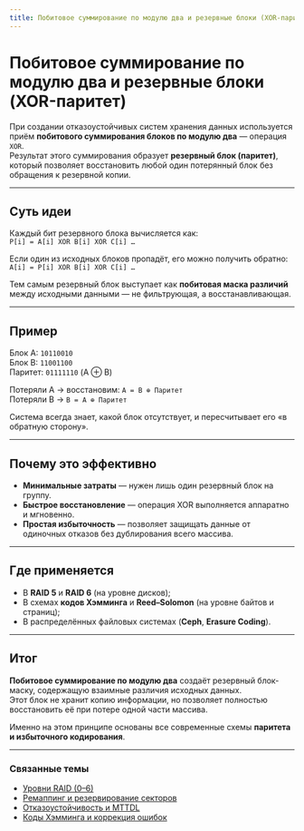 ```yaml
---
title: Побитовое суммирование по модулю два и резервные блоки (XOR-паритет)
---
```


# Побитовое суммирование по модулю два и резервные блоки (XOR-паритет)

При создании отказоустойчивых систем хранения данных используется приём **побитового суммирования блоков по модулю два** — операция `XOR`.  
Результат этого суммирования образует **резервный блок (паритет)**, который позволяет восстановить любой один потерянный блок без обращения к резервной копии.

---

## Суть идеи

Каждый бит резервного блока вычисляется как:  
`P[i] = A[i] XOR B[i] XOR C[i] …`

Если один из исходных блоков пропадёт, его можно получить обратно:  
`A[i] = P[i] XOR B[i] XOR C[i] …`

Тем самым резервный блок выступает как **побитовая маска различий** между исходными данными — не фильтрующая, а восстанавливающая.

---

## Пример

Блок A: `10110010`  
Блок B: `11001100`  
Паритет: `01111110`  (A ⊕ B)  

Потеряли A → восстановим: `A = B ⊕ Паритет`  
Потеряли B → `B = A ⊕ Паритет`

Система всегда знает, какой блок отсутствует, и пересчитывает его «в обратную сторону».

---

## Почему это эффективно

- **Минимальные затраты** — нужен лишь один резервный блок на группу.  
- **Быстрое восстановление** — операция XOR выполняется аппаратно и мгновенно.  
- **Простая избыточность** — позволяет защищать данные от одиночных отказов без дублирования всего массива.

---

## Где применяется

- В **RAID 5** и **RAID 6** (на уровне дисков);  
- В схемах **кодов Хэмминга** и **Reed–Solomon** (на уровне байтов и страниц);  
- В распределённых файловых системах (**Ceph**, **Erasure Coding**).

---

## Итог

**Побитовое суммирование по модулю два** создаёт резервный блок-маску, содержащую взаимные различия исходных данных.  
Этот блок не хранит копию информации, но позволяет полностью восстановить её при потере одной части массива.  

Именно на этом принципе основаны все современные схемы **паритета и избыточного кодирования**.

---

### Связанные темы

- [Уровни RAID (0–6)](./RAID_Levels.md)  
- [Ремаппинг и резервирование секторов](./Remapping_and_SectorSparing.md)  
- [Отказоустойчивость и MTTDL](../FaultTolerance/MTBF_and_MTTDL.md)  
- [Коды Хэмминга и коррекция ошибок](/Nodes/DataManagement_and_Storage/Storage/FaultTolerance/ErrorCorrection.md)
